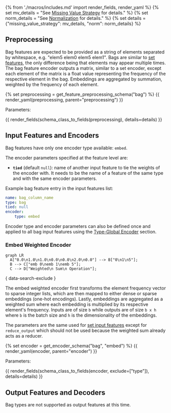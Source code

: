 {% from './macros/includes.md' import render_fields, render_yaml %}
{% set mv_details = "See [Missing Value Strategy](./input_features.md#missing-value-strategy) for details." %}
{% set norm_details = "See [Normalization](../combiner.md#normalization) for details." %}
{% set details = {"missing_value_strategy": mv_details, "norm": norm_details} %}

## Preprocessing

Bag features are expected to be provided as a string of elements separated by whitespace, e.g. "elem5 elem0 elem5 elem1".
Bags are similar to [set features](../set_features), the only difference being that elements may appear multiple
times. The bag feature encoder outputs a matrix, similar to a set encoder, except each element of the matrix is a float
value representing the frequency of the respective element in the bag. Embeddings are aggregated by summation, weighted
by the frequency of each element.

{% set preprocessing = get_feature_preprocessing_schema("bag") %}
{{ render_yaml(preprocessing, parent="preprocessing") }}

Parameters:

{{ render_fields(schema_class_to_fields(preprocessing), details=details) }}

## Input Features and Encoders

Bag features have only one encoder type available: `embed`.

The encoder parameters specified at the feature level are:

- **`tied`** (default `null`): name of another input feature to tie the weights of the encoder with. It needs to be the name of
a feature of the same type and with the same encoder parameters.

Example bag feature entry in the input features list:

```yaml
name: bag_column_name
type: bag
tied: null
encoder: 
    type: embed
```

Encoder type and encoder parameters can also be defined once and applied to all bag input features using the
[Type-Global Encoder](../defaults.md#type-global-encoder) section.

### Embed Weighted Encoder

``` mermaid
graph LR
  A["0.0\n1.0\n1.0\n0.0\n0.0\n2.0\n0.0"] --> B["0\n1\n5"];
  B --> C["emb 0\nemb 1\nemb 5"];
  C --> D["Weighted\n Sum\n Operation"];
```

{ data-search-exclude }

The embed weighted encoder first transforms the element frequency vector to sparse integer lists, which are then mapped
to either dense or sparse embeddings (one-hot encodings). Lastly, embeddings are aggregated as a weighted sum where each
embedding is multiplied by its respective element's frequency.
Inputs are of size `b` while outputs are of size `b x h` where `b` is the batch size and `h` is the dimensionality of
the embeddings.

The parameters are the same used for [set input features](../set_features#set-input-features-and-encoders) except for
`reduce_output` which should not be used because the weighted sum already acts as a reducer.

{% set encoder = get_encoder_schema("bag", "embed") %}
{{ render_yaml(encoder, parent="encoder") }}

Parameters:

{{ render_fields(schema_class_to_fields(encoder, exclude=["type"]), details=details) }}

## Output Features and Decoders

Bag types are not supported as output features at this time.
